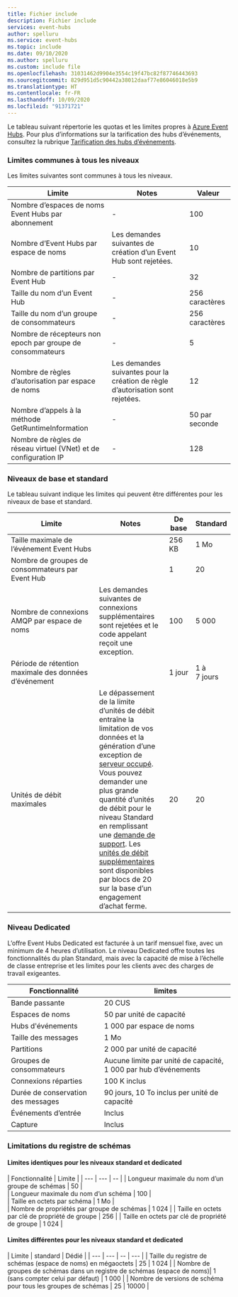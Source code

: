 ```yaml
---
title: Fichier include
description: Fichier include
services: event-hubs
author: spelluru
ms.service: event-hubs
ms.topic: include
ms.date: 09/10/2020
ms.author: spelluru
ms.custom: include file
ms.openlocfilehash: 31031462d9904e3554c19f47bc82f87746443693
ms.sourcegitcommit: 829d951d5c90442a38012daaf77e86046018e5b9
ms.translationtype: HT
ms.contentlocale: fr-FR
ms.lasthandoff: 10/09/2020
ms.locfileid: "91371721"
---
```

Le tableau suivant répertorie les quotas et les limites propres à [Azure Event Hubs](https://azure.microsoft.com/services/event-hubs/). Pour plus d’informations sur la tarification des hubs d’événements, consultez la rubrique [Tarification des hubs d’événements](https://azure.microsoft.com/pricing/details/event-hubs/).

### <a name="common-limits-for-all-tiers"></a>Limites communes à tous les niveaux
Les limites suivantes sont communes à tous les niveaux. 

| Limite |  Notes | Valeur |
| --- |  --- | --- |
| Nombre d’espaces de noms Event Hubs par abonnement |- |100 |
| Nombre d’Event Hubs par espace de noms | Les demandes suivantes de création d’un Event Hub sont rejetées. |10 |
| Nombre de partitions par Event Hub |- |32 |
| Taille du nom d’un Event Hub |- | 256 caractères |
| Taille du nom d’un groupe de consommateurs |- | 256 caractères |
| Nombre de récepteurs non epoch par groupe de consommateurs |- |5 |
| Nombre de règles d’autorisation par espace de noms | Les demandes suivantes pour la création de règle d’autorisation sont rejetées.|12 |
| Nombre d’appels à la méthode GetRuntimeInformation |  - | 50 par seconde | 
| Nombre de règles de réseau virtuel (VNet) et de configuration IP | - | 128 | 


### <a name="basic-and-standard-tiers"></a>Niveaux de base et standard
Le tableau suivant indique les limites qui peuvent être différentes pour les niveaux de base et standard. 

| Limite | Notes | De base | Standard |
| --- |  --- | -- | --- |
| Taille maximale de l’événement Event Hubs| &nbsp; | 256 KB | 1 Mo |
| Nombre de groupes de consommateurs par Event Hub | &nbsp; |1 |20 |
| Nombre de connexions AMQP par espace de noms | Les demandes suivantes de connexions supplémentaires sont rejetées et le code appelant reçoit une exception. |100 |5 000|
| Période de rétention maximale des données d’événement | &nbsp; |1 jour |1 à 7 jours |
| Unités de débit maximales |Le dépassement de la limite d’unités de débit entraîne la limitation de vos données et la génération d’une exception de [serveur occupé](/dotnet/api/microsoft.servicebus.messaging.serverbusyexception). Vous pouvez demander une plus grande quantité d’unités de débit pour le niveau Standard en remplissant une [demande de support](/azure/azure-portal/supportability/how-to-create-azure-support-request). Les [unités de débit supplémentaires](../articles/event-hubs/event-hubs-auto-inflate.md) sont disponibles par blocs de 20 sur la base d’un engagement d’achat ferme. |20 | 20 | 

### <a name="dedicated-tier"></a>Niveau Dedicated
L’offre Event Hubs Dedicated est facturée à un tarif mensuel fixe, avec un minimum de 4 heures d’utilisation. Le niveau Dedicated offre toutes les fonctionnalités du plan Standard, mais avec la capacité de mise à l’échelle de classe entreprise et les limites pour les clients avec des charges de travail exigeantes. 

| Fonctionnalité | limites |
| --- | ---|
| Bande passante |  20 CUS |
| Espaces de noms | 50 par unité de capacité |
| Hubs d'événements |  1 000 par espace de noms |
| Taille des messages | 1 Mo |
| Partitions | 2 000 par unité de capacité |
| Groupes de consommateurs | Aucune limite par unité de capacité, 1 000 par hub d’événements |
| Connexions réparties | 100 K inclus |
| Durée de conservation des messages | 90 jours, 10 To inclus per unité de capacité |
| Événements d’entrée | Inclus |
| Capture | Inclus |


### <a name="schema-registry-limitations"></a>Limitations du registre de schémas

#### <a name="limits-that-are-the-same-for-standard-and-dedicated-tiers"></a>Limites identiques pour les niveaux **standard** et **dedicated** 
| Fonctionnalité | Limite | 
| --- |  --- | -- |
| Longueur maximale du nom d’un groupe de schémas | 50 |  
| Longueur maximale du nom d’un schéma | 100 |    
| Taille en octets par schéma | 1 Mo |   
| Nombre de propriétés par groupe de schémas | 1 024 |
| Taille en octets par clé de propriété de groupe | 256 | 
| Taille en octets par clé de propriété de groupe | 1 024 | 


#### <a name="limits-that-are-different-for-standard-and-dedicated-tiers"></a>Limites différentes pour les niveaux **standard** et **dedicated** 

| Limite | standard | Dédié | 
| --- |  --- | -- | --- |
| Taille du registre de schémas (espace de noms) en mégaoctets | 25 |  1 024 |
| Nombre de groupes de schémas dans un registre de schémas (espace de noms)| 1 (sans compter celui par défaut) | 1 000 |
| Nombre de versions de schéma pour tous les groupes de schémas | 25 | 10000 |






